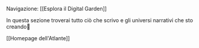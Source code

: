 Navigazione:
[[Esplora il Digital Garden]]

In questa sezione troverai tutto ciò che scrivo e gli universi narrativi che sto creando🌌

[[Homepage dell'Atlante]]
